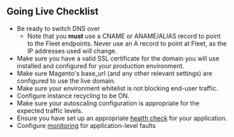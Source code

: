 ## Going Live Checklist

 - Be ready to switch DNS over
      - Note that you **must** use a CNAME or ANAME/ALIAS record to point to the Fleet endpoints. Never use an A record to point at Fleet, as the IP addresses used will change.
 - Make sure you have a valid SSL certificate for the domain you will use installed and configured for your production environment.
 - Make sure Magento's base_url (and any other relevant settings) are configured to use the live domain.
 - Make sure your environment whitelist is not blocking end-user traffic.
 - Configure instance recycling to be ON.
 - Make sure your autoscaling configuration is appropriate for the expected traffic levels.
 - Ensure you have set up an appropriate [health check](/configuring-magento-for-fleet/health-check) for your application.
 - Configure [monitoring](/faq/monitoring) for application-level faults
